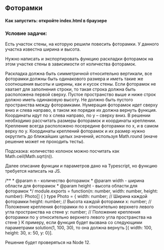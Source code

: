 ## Фоторамки

#### Как запустить: откройте index.html в браузере

### Условие задачи:

Есть участок стены, на которую решили повесить фоторамки. У данного участка известна ширина и высота.

Нужно написать и экспортировать функцию раскладки фоторамок на этом участке стены в зависимости от количества фоторамок.

Раскладка должна быть симметричной относительно вертикали, все фоторамки должны быть одинакового размера и иметь такие же соотношения высоты и ширины, как и кусок стены. Если фоторамок не хватает для заполнения строки, то такая строка должна быть расположена первой сверху. Пустое пространство выше и ниже строк должно иметь одинаковую высоту. Не должно быть пустого пространства между фоторамками.
Нумерация фоторамок идет сверху вниз и слева направо, в таком же порядке их должна вернуть функция. Координаты идут по x слева направо, по y – сверху вниз. В решении необходимо рассчитать размеры фоторамок и координаты креплении. Крепление всегда расположено посередине фоторамки по x, и в самом верху по y. Координаты креплений фоторамок и их размер нужно округлить до ближайших целых значений, используя Math.round (иначе решение может не проходить тесты).

Подсказка: количество колонок можно посчитать как Math.ceil(Math.sqrt(n)).

Далее описание функции и параметров дано на Typescript, но функцию требуется написать на JS.

/**
 \* @param n - количество фоторамок
 \* @param width - ширина области для фоторамок
 \* @param height - высота области для фоторамок
 \*/
module.exports = function(n: number, width: number, height: number): Photo[] {
}
type Photo = {
 width: number; // Ширина каждой фоторамки
 height: number;  // Высота каждой фоторамки
 x: number; // Положение крепления фоторамки по x относительно верхнего левого угла пространства на стене
 y: number; // Положение крепления фоторамки по y относительно верхнего левого угла пространства на стене
}
К примеру, если функция будет вызвана со следующими параметрами solution(1, 100, 30), то она должна вернуть [{ width: 100, height: 30, x: 50, y: 0}].

Решение будет проверяться на Node 12.

